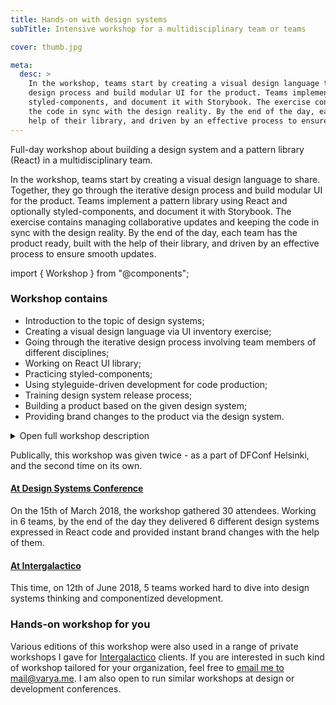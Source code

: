 ```yaml
---
title: Hands-on with design systems
subTitle: Intensive workshop for a multidisciplinary team or teams

cover: thumb.jpg

meta:
  desc: >
    In the workshop, teams start by creating a visual design language to share. Together, they go through the iterative
    design process and build modular UI for the product. Teams implement a pattern library using React and optionally
    styled-components, and document it with Storybook. The exercise contains managing collaborative updates and keeping
    the code in sync with the design reality. By the end of the day, each team has the product ready, built with the
    help of their library, and driven by an effective process to ensure smooth updates.
---
```


Full-day workshop about building a design system and a pattern library (React) in a multidisciplinary team.

In the workshop, teams start by creating a visual design language to share. Together, they go through the iterative
design process and build modular UI for the product. Teams implement a pattern library using React and optionally
styled-components, and document it with Storybook. The exercise contains managing collaborative updates and keeping
the code in sync with the design reality. By the end of the day, each team has the product ready, built with the
help of their library, and driven by an effective process to ensure smooth updates.

import {
Workshop
} from "@components";

<Workshop/>

### Workshop contains

- Introduction to the topic of design systems;
- Creating a visual design language via UI inventory exercise;
- Going through the iterative design process involving team members of different disciplines;
- Working on React UI library;
- Practicing styled-components;
- Using styleguide-driven development for code production;
- Training design system release process;
- Building a product based on the given design system;
- Providing brand changes to the product via the design system.

<details><summary>Open full workshop description</summary>
<div>

##### Workshop Details

Dive into the world of Design Systems through Storybook and React. You will be
a part of a multidisciplinary team with your focus either on development or
design. Together, you will create a well-documented pattern library and build a
modular website out of its components as a final product.

In the workshop, we will start by creating a visual design language for the
team to share. Together, you will go through the iterative design process and
build modular UI for the product. You will implement a pattern library using
React and optionally styled-components, and document it with Storybook. The
exercise contains managing collaborative updates and keeping the code in sync
with the design reality. By the end of the day, you will have the product
ready, built with the help of your library, and driven by an effective process
to ensure smooth updates.

This workshop is all about hands-on doing and somewhat about development, but
no pattern library can be built without design or designer, so ideal team will
consist of both. A designer and a developer can, of course, co-exist in the
same person 🙂 For people with the development mindset some prior experience in
React or ES6, and CSS is appreciated.

To participate in the workshop, you will need your own laptop. As a developer
or as a designer-developer, you should also have your favorite IDE installed.

The workshop is held at Nordcloud Helsinki Office. You will be in the capable
of hands of our design system experts Varya Stepanova, Rami Ertimo, Junaid
Rasheed and Mikko Rajala. Other Intergalactico colleagues will offer a helping
hand when needed. Teams of about five people will be formed during the
workshop. You can come alone or with your friend.

We will serve breakfast, lunch, and coffee + snacks to keep you going the whole day. See you at the Workshop!

##### Why Attend

- Creating a pattern library is one of the crucial tools for making a living
  design system. Design system is all about communication, and pattern library
  can only be built and iterated with a collaborative team.
- During the day you will learn key points how to start creating a pattern
  library, how to make it living, and how to utilize it to create and change
  product designs.

##### For Whom

Anyone interested in getting hands-on experience in creating a pattern library
for a design system. Ideal team consists of designers and developers, but
anyone with interest in pattern libraries is welcome.

##### Content

- How to define and name patterns in a consistent manner
- How to rapidly kickstart a pattern library with Storybook
- How to use a pattern library in a product
- How to make changes to a pattern library in a coordinated fashion

##### Source: [Original workshop page](https://dsconference.com/ws-intergalactico/)

</div>
</details>

Publically, this workshop was
given twice - as a part of DFConf Helsinki, and the second time on its own.

#### [At Design Systems Conference](https://dsconference.com/ws-intergalactico/)

On the 15th of March 2018, the workshop gathered 30 attendees. Working in 6 teams, by the end of the day they delivered
6 different design systems expressed in React code and provided instant brand changes with the help of them.

#### [At Intergalactico](https://www.intergalactico.io/ds-workshop-2018)

This time, on 12th of June 2018, 5 teams worked hard to dive into design systems thinking and componentized development.

### Hands-on workshop for you

Various editions of this workshop were also used in a range of private workshops I gave for
[Intergalactico](https://www.intergalactico.io/) clients. If you are interested in such kind of workshop tailored for
your organization, feel free to [email me to mail@varya.me](mailto:mail@varya.me). I am also open to run similar workshops at design or
development conferences.
